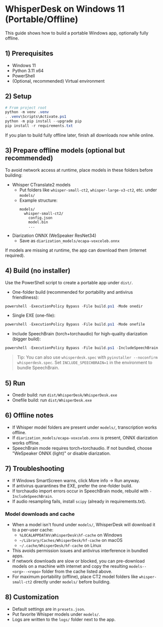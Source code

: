 # WhisperDesk on Windows 11 (Portable/Offline)

This guide shows how to build a portable Windows app, optionally fully offline.

## 1) Prerequisites

- Windows 11
- Python 3.11 x64
- PowerShell
- (Optional, recommended) Virtual environment

## 2) Setup

```powershell
# From project root
python -m venv .venv
. .venv\Scripts\Activate.ps1
python -m pip install --upgrade pip
pip install -r requirements.txt
```

If you plan to build fully offline later, finish all downloads now while online.

## 3) Prepare offline models (optional but recommended)

To avoid network access at runtime, place models in these folders before building:

- Whisper CTranslate2 models
  - Put folders like `whisper-small-ct2`, `whisper-large-v3-ct2`, etc. under `models/`
  - Example structure:
    ```
    models/
      whisper-small-ct2/
        config.json
        model.bin
        ...
    ```
- Diarization ONNX (WeSpeaker ResNet34)
  - Save as `diarization_models/ecapa-voxceleb.onnx`

If models are missing at runtime, the app can download them (internet required).

## 4) Build (no installer)

Use the PowerShell script to create a portable app under `dist/`.

- One-folder build (recommended for portability and antivirus friendliness):

```powershell
powershell -ExecutionPolicy Bypass -File build.ps1 -Mode onedir
```

- Single EXE (one-file):

```powershell
powershell -ExecutionPolicy Bypass -File build.ps1 -Mode onefile
```

- Include SpeechBrain (torch+torchaudio) for high-quality diarization (bigger build):

```powershell
powershell -ExecutionPolicy Bypass -File build.ps1 -IncludeSpeechBrain
```

> Tip: You can also use `whisperdesk.spec` with `pyinstaller --noconfirm whisperdesk.spec`. Set `INCLUDE_SPEECHBRAIN=1` in the environment to bundle SpeechBrain.

## 5) Run

- Onedir build: run `dist/WhisperDesk/WhisperDesk.exe`
- Onefile build: run `dist/WhisperDesk.exe`

## 6) Offline notes

- If Whisper model folders are present under `models/`, transcription works offline.
- If `diarization_models/ecapa-voxceleb.onnx` is present, ONNX diarization works offline.
- SpeechBrain mode requires torch+torchaudio. If not bundled, choose "WeSpeaker ONNX (light)" or disable diarization.

## 7) Troubleshooting

- If Windows SmartScreen warns, click More info → Run anyway.
- If antivirus quarantines the EXE, prefer the one-folder build.
- If torchaudio import errors occur in SpeechBrain mode, rebuild with `-IncludeSpeechBrain`.
- If audio resampling fails, install `scipy` (already in requirements.txt).

### Model downloads and cache

- When a model isn't found under `models/`, WhisperDesk will download it to a per-user cache:
  - `%LOCALAPPDATA%\WhisperDesk\hf-cache` on Windows
  - `~/Library/Caches/WhisperDesk/hf-cache` on macOS
  - `~/.cache/WhisperDesk/hf-cache` on Linux
- This avoids permission issues and antivirus interference in bundled apps.
- If network downloads are slow or blocked, you can pre-download models on a machine with internet and copy the resulting `models--<org>--<repo>` folder from the cache listed above.
- For maximum portability (offline), place CT2 model folders like `whisper-small-ct2` directly under `models/` before building.

## 8) Customization

- Default settings are in `presets.json`.
- Put favorite Whisper models under `models/`.
- Logs are written to the `logs/` folder next to the app.
